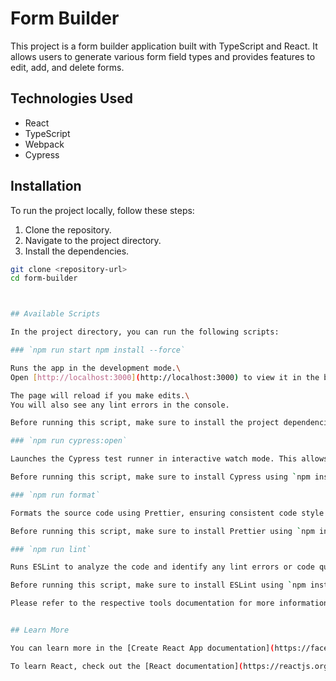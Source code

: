 
# Form Builder

This project is a form builder application built with TypeScript and React. It allows users to generate various form field types and provides features to edit, add, and delete forms.

## Technologies Used

- React
- TypeScript
- Webpack
- Cypress

## Installation

To run the project locally, follow these steps:

1. Clone the repository.
2. Navigate to the project directory.
3. Install the dependencies.

```bash
git clone <repository-url>
cd form-builder



## Available Scripts

In the project directory, you can run the following scripts:

### `npm run start npm install --force`

Runs the app in the development mode.\
Open [http://localhost:3000](http://localhost:3000) to view it in the browser.

The page will reload if you make edits.\
You will also see any lint errors in the console.

Before running this script, make sure to install the project dependencies using `npm install`. If you encounter any issues with the installation, you can force the installation by adding the `--force` flag.

### `npm run cypress:open`

Launches the Cypress test runner in interactive watch mode. This allows you to run and debug end-to-end tests using Cypress.

Before running this script, make sure to install Cypress using `npm install cypress`.

### `npm run format`

Formats the source code using Prettier, ensuring consistent code style and formatting across the project.

Before running this script, make sure to install Prettier using `npm install prettier`.

### `npm run lint`

Runs ESLint to analyze the code and identify any lint errors or code quality issues. It helps enforce coding standards and best practices.

Before running this script, make sure to install ESLint using `npm install eslint`.

Please refer to the respective tools documentation for more information on configuration and usage.


## Learn More

You can learn more in the [Create React App documentation](https://facebook.github.io/create-react-app/docs/getting-started).

To learn React, check out the [React documentation](https://reactjs.org/).
